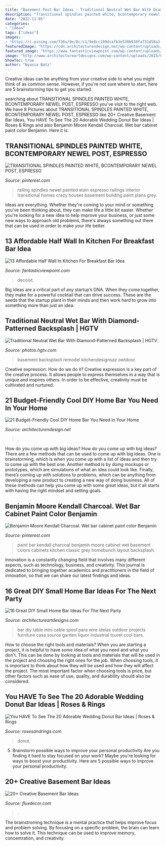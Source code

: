 ```yaml
---
title: "Basement Post Bar Ideas - Traditional Neutral Wet Bar With Diamond-patterned Backsplash"
description: "Transitional spindles painted white, bcontemporary newel post, espresso"
date: "2022-11-05"
categories:
- "ideas"
tags: ["ideas"]
images:
- "https://i.pinimg.com/736x/9e/8c/c1/9e8cc199dcafb3e530b938fa731d58a3.jpg"
featuredImage: "https://cdn.architecturendesign.net/wp-content/uploads/2015/04/AD-DIY-Home-Bar-21.jpg"
featured_image: "https://www.fantasticviewpoint.com/wp-content/uploads/2016/08/Open-Concept-Kitchen-with-Half-Wall-Ideas-634x845.jpg"
image: "http://www.architectureartdesigns.com/wp-content/uploads/2015/05/347.jpg"
ShowToc: true
author: "Nyasia Batz"
---
```



Creative ideas can be anything from your creative side to what you might think of as common sense. However, if you're not sure where to start, here are 5 brainstorming tips to get you started.

	

		
searching about TRANSITIONAL SPINDLES PAINTED WHITE, BCONTEMPORARY NEWEL POST, ESPRESSO you've visit to the right web. We have 8 Pictures about TRANSITIONAL SPINDLES PAINTED WHITE, BCONTEMPORARY NEWEL POST, ESPRESSO like 20+ Creative Basement Bar Ideas, You HAVE To See The 20 Adorable Wedding Donut Bar Ideas | Roses &amp; Rings and also Benjamin Moore Kendall Charcoal. Wet bar cabinet paint color Benjamin. Here it is:
		
    
## TRANSITIONAL SPINDLES PAINTED WHITE, BCONTEMPORARY NEWEL POST, ESPRESSO

<img loading=lazy src="https://i.pinimg.com/736x/9e/8c/c1/9e8cc199dcafb3e530b938fa731d58a3.jpg" onerror="this.onerror=null;this.src='https://tse1.mm.bing.net/th?id=OIP.jn4OcZbbPXcYk2lOS7cwFQHaJ3&amp;pid=15.1';" alt="TRANSITIONAL SPINDLES PAINTED WHITE, BCONTEMPORARY NEWEL POST, ESPRESSO">

_Source: pinterest.com_

>railing spindles newel painted stain espresso railings interior transitional homes crazy houses basement building paint plans grey. 

	

Ideas are everything. Whether they're coming to your mind or something you've been thinking about, they can make life a little bit easier. Whether you're looking for a new idea to help improve your business, or just some new ways to approach old problems, there's always something out there that can be used in order to make your life better.

    
## 13 Affordable Half Wall In Kitchen For Breakfast Bar Idea

<img loading=lazy src="https://www.fantasticviewpoint.com/wp-content/uploads/2016/08/Open-Concept-Kitchen-with-Half-Wall-Ideas-634x845.jpg" onerror="this.onerror=null;this.src='https://tse2.mm.bing.net/th?id=OIP.4VBT8amXHqN7sy9CPGzvrQHaJ3&amp;pid=15.1';" alt="13 Affordable Half Wall In Kitchen For Breakfast Bar Idea">

_Source: fantasticviewpoint.com_

>decoist. 

	

Big Ideas are a critical part of any startup’s DNA. When they come together, they make for a powerful cocktail that can drive success. These are the seeds that the startup plant in their minds and then work hard to grow into something more than just an idea. 

    
## Traditional Neutral Wet Bar With Diamond-Patterned Backsplash | HGTV

<img loading=lazy src="https://hgtvhome.sndimg.com/content/dam/images/hgtv/fullset/2012/1/26/0/DP_Corey-Damen-Jenkins-neutral-butler-pantry_s3x4.jpg.rend.hgtvcom.616.822.suffix/1400964390759.jpeg" onerror="this.onerror=null;this.src='https://tse2.mm.bing.net/th?id=OIP.lR8kUCLdrePKU4x55XduYAHaJ4&amp;pid=15.1';" alt="Traditional Neutral Wet Bar With Diamond-Patterned Backsplash | HGTV">

_Source: photos.hgtv.com_

>basement backsplash remodel kitchendesignsaz owtdoor. 

	

Creative expression: How do we do it?
Creative expression is a key part of the creative process. It allows people to express themselves in a way that is unique and inspires others. In order to be effective, creativity must be cultivated and nurtured.

    
## 21 Budget-Friendly Cool DIY Home Bar You Need In Your Home

<img loading=lazy src="https://cdn.architecturendesign.net/wp-content/uploads/2015/04/AD-DIY-Home-Bar-21.jpg" onerror="this.onerror=null;this.src='https://tse3.mm.bing.net/th?id=OIP.XwpHCRQO3F6vSTV4U4J0eQHaJ4&amp;pid=15.1';" alt="21 Budget-Friendly Cool DIY Home Bar You Need in Your Home">

_Source: architecturendesign.net_

>. 

	

How do you come up with big ideas?
How do you come up with big ideas? There are a few methods that can be used to come up with big ideas. One is brainstorming, which is when you come up with a list of ideas and then try to come up with the best one. Another method is by doing mockups or prototypes, which are simulations of what an idea could look like. Finally, there’s coming up with solutions to problems, which can be anything from developing a new product to creating a new way of doing business. All of these methods can help you come up with some great ideas, but it all starts with having the right mindset and setting goals.

    
## Benjamin Moore Kendall Charcoal. Wet Bar Cabinet Paint Color Benjamin

<img loading=lazy src="https://i.pinimg.com/736x/5f/61/95/5f6195a9bf75355043cad938baa35452.jpg" onerror="this.onerror=null;this.src='https://tse1.mm.bing.net/th?id=OIP.wJm9fcdV6mVWzSZ_D05wUAHaLG&amp;pid=15.1';" alt="Benjamin Moore Kendall Charcoal. Wet bar cabinet paint color Benjamin">

_Source: pinterest.com_

>paint bar kendall charcoal benjamin moore cabinet wet basement colors cabinets kitchen classic grey homebunch layout backsplash. 

	

Innovation is a constantly changing field that involves many different aspects, such as technology, business, and creativity. This journal is dedicated to bringing together academics and practitioners in the field of innovation, so that we can share our latest findings and ideas.

    
## 16 Great DIY Small Home Bar Ideas For The Next Party

<img loading=lazy src="http://www.architectureartdesigns.com/wp-content/uploads/2015/05/347.jpg" onerror="this.onerror=null;this.src='https://tse1.mm.bing.net/th?id=OIP.NlZciEcGwHjkGnluN9NwAQHaKA&amp;pid=15.1';" alt="16 Great DIY Small Home Bar Ideas For The Next Party">

_Source: architectureartdesigns.com_

>bar diy table mini cable spool para wire ideias outdoor projects furniture casa source garden liquor industrial touret cool bars. 

	

How to choose the right tools and materials?
When you are starting a project, it is helpful to have some idea of what you need and what you don't. This can be done by looking at tools and materials that will be used in the project and choosing the right ones for the job. When choosing tools, it is important to think about how they will be used and how they will affect the project. The most important factor when choosing tools is price, but other factors such as ease of use, quality, and durability should also be considered.

    
## You HAVE To See The 20 Adorable Wedding Donut Bar Ideas | Roses &amp; Rings

<img loading=lazy src="http://www.rosesandrings.com/wp-content/uploads/2018/01/rustic-country-wedding-donut-bar-e1577029549375.jpg" onerror="this.onerror=null;this.src='https://tse3.mm.bing.net/th?id=OIP.avtsjLdyxGnatRbvp3Q42gHaLH&amp;pid=15.1';" alt="You HAVE To See The 20 Adorable Wedding Donut Bar Ideas | Roses &amp; Rings">

_Source: rosesandrings.com_

>donut. 

	

5. Brainstorm possible ways to improve your personal productivity
Are you finding it hard to stay focused on your work? Maybe you're looking for ways to boost your productivity. Here are 5 possible ways to improve your personal productivity.

    
## 20+ Creative Basement Bar Ideas

<img loading=lazy src="https://fluxdecor.com/wp-content/uploads/2014/05/basement-bar-ideas/20-wooden-bar-under-stairs.jpg" onerror="this.onerror=null;this.src='https://tse3.mm.bing.net/th?id=OIP.RjDDXUzF_YOtqZn-EbjR0QHaLI&amp;pid=15.1';" alt="20+ Creative Basement Bar Ideas">

_Source: fluxdecor.com_

>. 

	

The brainstroming technique is a mental practice that helps improve focus and problem solving. By focusing on a specific problem, the brain can learn how to solve it. This technique can be used to improve memory, concentration, and creativity.

